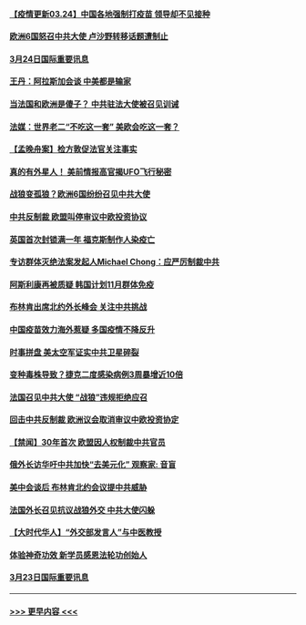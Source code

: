 #### [【疫情更新03.24】中国各地强制打疫苗 领导却不见接种](../pages/prog202/a103078521.md?t=03241851) 
#### [欧洲6国怒召中共大使 卢沙野转移话题遭制止](../pages/prog202/a103080435.md?t=03241851) 
#### [3月24日国际重要讯息](../pages/prog202/a103080423.md?t=03241851) 
#### [王丹：阿拉斯加会谈 中美都是输家](../pages/prog202/a103080344.md?t=03241851) 
#### [当法国和欧洲是傻子？ 中共驻法大使被召见训诫](../pages/prog202/a103080119.md?t=03241851) 
#### [法媒：世界老二“不吃这一套” 美欧会吃这一套？](../pages/prog202/a103080303.md?t=03241851) 
#### [【孟晚舟案】检方敦促法官关注事实](../pages/prog202/a103080301.md?t=03241851) 
#### [真的有外星人！ 美前情报高官揭UFO飞行秘密](../pages/prog202/a103080160.md?t=03241851) 
#### [战狼变孤狼？欧洲6国纷纷召见中共大使](../pages/prog202/a103080161.md?t=03241851) 
#### [中共反制裁 欧盟叫停审议中欧投资协议](../pages/prog202/a103080054.md?t=03241851) 
#### [英国首次封锁满一年 福克斯制作人染疫亡](../pages/prog202/a103079823.md?t=03241851) 
#### [专访群体灭绝法案发起人Michael Chong：应严厉制裁中共](../pages/prog202/a103080011.md?t=03241851) 
#### [阿斯利康再被质疑 韩国计划11月群体免疫](../pages/prog202/a103080029.md?t=03241851) 
#### [布林肯出席北约外长峰会 关注中共挑战](../pages/prog202/a103080040.md?t=03241851) 
#### [中国疫苗效力海外惹疑 多国疫情不降反升](../pages/prog202/a103080004.md?t=03241851) 
#### [时事拼盘 美太空军证实中共卫星碎裂](../pages/prog202/a103079999.md?t=03241851) 
#### [变种毒株导致？捷克二度感染病例3周暴增近10倍](../pages/prog202/a103079937.md?t=03241851) 
#### [法国召见中共大使 “战狼”违规拒绝应召](../pages/prog202/a103079908.md?t=03241851) 
#### [回击中共反制裁 欧洲议会取消审议中欧投资协定](../pages/prog202/a103079783.md?t=03241851) 
#### [【禁闻】30年首次 欧盟因人权制裁中共官员](../pages/prog202/a103079839.md?t=03241851) 
#### [俄外长访华吁中共加快“去美元化” 观察家: 音盲](../pages/prog202/a103079728.md?t=03241851) 
#### [美中会谈后 布林肯北约会议提中共威胁](../pages/prog202/a103079793.md?t=03241851) 
#### [法国外长召见抗议战狼外交 中共大使闪躲](../pages/prog202/a103079779.md?t=03241851) 
#### [【大时代华人】“外交部发言人”与中医教授](../pages/prog202/a103079703.md?t=03241851) 
#### [体验神奇功效 新学员感恩法轮功创始人](../pages/prog202/a103079683.md?t=03241851) 
#### [3月23日国际重要讯息](../pages/prog202/a103079626.md?t=03241851) 

----
#### [ >>> 更早内容 <<< ](../indexes/prog202-earlier.md)
